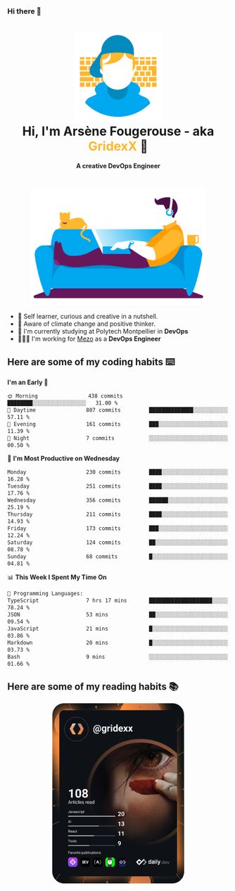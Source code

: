 ### Hi there 👋

<!--
**GridexX/gridexx** is a ✨ _special_ ✨ repository because its `README.md` (this file) appears on your GitHub profile.

Here are some ideas to get you started:

- 🔭 I’m currently working on ...
- 🌱 I’m currently learning ...
- 👯 I’m looking to collaborate on ...
- 🤔 I’m looking for help with ...
- 💬 Ask me about ...
- 📫 How to reach me: ...
- 😄 Pronouns: ...
- ⚡ Fun fact: ...
-->


<!-- Header -->
<h1 align="center">
  <img src="./images/user_profile.png" width="200">
  <br>
  Hi, I'm Arsène Fougerouse - aka <span style="color:#ffb72e">GridexX</span> 👋
</h1>


<p align="center">
  <b>A creative DevOps Engineer </b>
</p>
<br/>
<p align="center">
  <img src="./images/man_couch.png" width="400">
</p>

- 🎨 Self learner, curious and creative in a nutshell. 
- 🌱 Aware of climate change and positive thinker.
- 📕 I'm currently studying at Polytech Montpellier in **DevOps**
- 👨🏻‍💻 I'm working for [Mezo](https://meso-lr.umontpellier.fr/) as a **DevOps Engineer**


## Here are some of my coding habits ⌨️

<!-- Add a section about tech and Ops stack
  Like this one : https://github.com/Xanthus58#-tech-stack
-->
<!--START_SECTION:waka-->
**I'm an Early 🐤** 

```text
🌞 Morning                438 commits         ████████░░░░░░░░░░░░░░░░░   31.00 % 
🌆 Daytime                807 commits         ██████████████░░░░░░░░░░░   57.11 % 
🌃 Evening                161 commits         ███░░░░░░░░░░░░░░░░░░░░░░   11.39 % 
🌙 Night                  7 commits           ░░░░░░░░░░░░░░░░░░░░░░░░░   00.50 % 
```
📅 **I'm Most Productive on Wednesday** 

```text
Monday                   230 commits         ████░░░░░░░░░░░░░░░░░░░░░   16.28 % 
Tuesday                  251 commits         ████░░░░░░░░░░░░░░░░░░░░░   17.76 % 
Wednesday                356 commits         ██████░░░░░░░░░░░░░░░░░░░   25.19 % 
Thursday                 211 commits         ████░░░░░░░░░░░░░░░░░░░░░   14.93 % 
Friday                   173 commits         ███░░░░░░░░░░░░░░░░░░░░░░   12.24 % 
Saturday                 124 commits         ██░░░░░░░░░░░░░░░░░░░░░░░   08.78 % 
Sunday                   68 commits          █░░░░░░░░░░░░░░░░░░░░░░░░   04.81 % 
```


📊 **This Week I Spent My Time On** 

```text
💬 Programming Languages: 
TypeScript               7 hrs 17 mins       ████████████████████░░░░░   78.24 % 
JSON                     53 mins             ██░░░░░░░░░░░░░░░░░░░░░░░   09.54 % 
JavaScript               21 mins             █░░░░░░░░░░░░░░░░░░░░░░░░   03.86 % 
Markdown                 20 mins             █░░░░░░░░░░░░░░░░░░░░░░░░   03.73 % 
Bash                     9 mins              ░░░░░░░░░░░░░░░░░░░░░░░░░   01.66 % 
```


<!--END_SECTION:waka-->

## Here are some of my reading habits 📚
<div  align="center">
  <img src="./images/devcard.svg" width="300">
</div>

